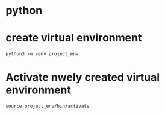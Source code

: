 # python
# create virtual environment
```
python3 -m venv project_env
```
# Activate nwely created virtual environment

```
source project_env/bin/activate

```
